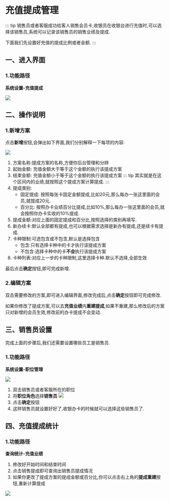 # 充值提成管理
::: tip
销售员或者客服成功给客人销售会员卡,收银员在收银台进行充值时,可以选择该销售员,系统可以记录该销售员的销售业绩及提成.

下面我们先设置好充值的提成比例或者金额.
:::
## 一、进入界面
### 1.功能路径
**系统设置-充值提成**

![](https://wiki-cdsoft.oss-cn-hangzhou.aliyuncs.com/20241002160855.png)

## 二、操作说明
### 1.新增方案
点击**新增**按钮,会弹出如下界面,我们分别解释一下每项的内容:

![](https://wiki-cdsoft.oss-cn-hangzhou.aliyuncs.com/20241002161220.png)

1. 方案名称:提成方案的名称,方便你后台管理和分辨
2. 起始金额: 充值金额大于等于这个金额的执行该提成方案
3. 结束金额: 充值金额小于等于这个金额的执行该提成方案
   ::: tip
    其实就是在这个区间内的业绩,就按照这个提成方案计算提成.
    :::
4. 提成类别:
   + 固定提成: 按照每张卡固定金额提成,比如20元,那么每办一张这里面的会员,就提成20元.
   + 百分比: 按照办卡业绩百分比提成,比如10%,那么每办一张这里面的会员,就会按照你办卡实收的10%提成.
5. 提成金额:对应上面的固定提成和百分比,按照选择的类别再填写.
6. 新办续卡:默认全部都有提成,也可以根据需求选择是新办有提成,还是续卡有提成.
7. 卡种限制:可选包含或不包含,默认是选择包含
   + 包含:只有选择卡种中的卡才执行该提成方案
   + 不包含:选择卡种中的卡**不会**执行该提成方案
8. 卡种列表:对应上一步的卡种限制,这里选择卡种.默认不选择,全部生效

最后点击**确定**按钮,即可完成新增.

### 2.编辑方案
双击需要修改的方案,即可进入编辑界面,修改完成后,点击**确定**按钮即可完成修改.

如果你修改了提成方案,可以去**充值业绩**内**重建提成**,如果不重建,那么修改后的方案只对新增的会员生效,修改前的办卡提成不会变动.
   

## 三、销售员设置
完成上面的步骤后,我们还需要设置哪些员工是销售员.
### 1.功能路径
**系统设置-职位管理**


![](https://wiki-cdsoft.oss-cn-hangzhou.aliyuncs.com/20241002163212.png)


1. 双击销售员或者客服所在的职位
2. 将**职位角色**选择**销售员**
   ![](https://wiki-cdsoft.oss-cn-hangzhou.aliyuncs.com/20241002162907.png)
3. 点击**确定**按钮
4. 这样销售员就设置好好了,收银办卡的时候就可以选择这些销售员了.


## 四、充值提成统计

### 1.功能路径
**查询统计-充值业绩**

1. 修改好开始时间和结束时间
2. 点击销售提成即可查询出销售员提成情况
3. 如果你更改了提成方案的提成金额或百分比,你可以点击右上角的**提成重建**按钮,重新计算提成

![](https://wiki-cdsoft.oss-cn-hangzhou.aliyuncs.com/20241002163648.png)
